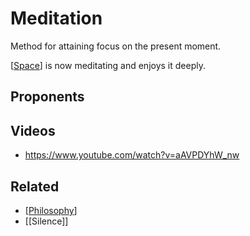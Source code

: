 # Meditation

Method for attaining focus on the present moment.

[[Space]] is now meditating and enjoys it deeply.


## Proponents



## Videos
- https://www.youtube.com/watch?v=aAVPDYhW_nw


## Related
- [[Philosophy]]
- [[Silence]]

[//begin]: # "Autogenerated link references for markdown compatibility"
[Space]: Space "Space"
[Philosophy]: philosophy "Philosophy"
[//end]: # "Autogenerated link references"